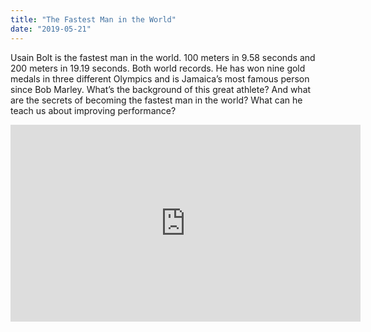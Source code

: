 ```yaml
---
title: "The Fastest Man in the World"
date: "2019-05-21"
---
```


Usain Bolt is the fastest man in the world. 100 meters in 9.58 seconds and 200 meters in 19.19 seconds. Both world records. He has won nine gold medals in three different Olympics and is Jamaica’s most famous person since Bob Marley.
What’s the background of this great athlete? And what are the secrets of becoming the fastest man in the world? What can he teach us about improving performance?

<iframe width="560" height="315" src="https://www.youtube.com/embed/A-7pvdaZEkI" frameborder="0" allowfullscreen></iframe>